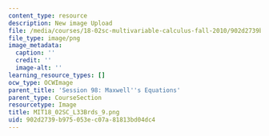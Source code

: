 ```yaml
---
content_type: resource
description: New image Upload
file: /media/courses/18-02sc-multivariable-calculus-fall-2010/902d2739b975053ec07a81813bd04dc4_MIT18_02SC_L33Brds_9.png
file_type: image/png
image_metadata:
  caption: ''
  credit: ''
  image-alt: ''
learning_resource_types: []
ocw_type: OCWImage
parent_title: 'Session 98: Maxwell''s Equations'
parent_type: CourseSection
resourcetype: Image
title: MIT18_02SC_L33Brds_9.png
uid: 902d2739-b975-053e-c07a-81813bd04dc4
---
```

